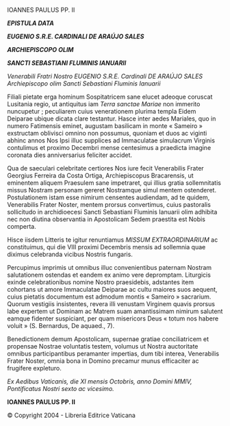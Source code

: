 IOANNES PAULUS PP. II

***EPISTULA DATA***

***EUGENIO S.R.E. CARDINALI DE ARAÚJO SALES***

***ARCHIEPISCOPO OLIM***

***SANCTI SEBASTIANI FLUMINIS IANUARII***

*Venerabili Fratri Nostro EUGENIO S.R.E. Cardinali DE ARAÚJO SALES Archiepiscopo olim Sancti Sebastiani Fluminis Ianuarii*

Filiali pietate erga hominum Sospitatricem sane elucet adeoque coruscat Lusitania regio, ut antiquitus iam *Terra sanctae Mariae* non immerito nuncupetur ; peculiarem cuius venerationem plurima templa Eidem Deiparae ubique dicata clare testantur. Hasce inter aedes Mariales, quo in numero Fatimensis eminet, augustam basilicam in monte « Sameiro » exstructam oblivisci omnino non possumus, quoniam et duos ac viginti abhinc annos Nos Ipsi illuc supplices ad Immaculatae simulacrum Virginis contulimus et proximo Decembri mense centesimus a praedicta imagine coronata dies anniversarius feliciter accidet.

Qua de saeculari celebritate certiores Nos iure fecit Venerabilis Frater Georgius Ferreira da Costa Ortiga, Archiepiscopus Bracarensis, ut eminentem aliquem Praesulem sane impetraret, qui illius gratia sollemnitatis missus Nostram personam gereret Nostramque simul mentem ostenderet. Postulationem istam esse nimirum censentes audiendam, ad te quidem, Venerabilis Frater Noster, mentem prorsus convertimus, cuius pastoralis sollicitudo in archidioecesi Sancti Sebastiani Fluminis Ianuarii olim adhibita nec non diutina observantia in Apostolicam Sedem praestita est Nobis comperta.

Hisce iisdem Litteris te igitur renuntiamus *MISSUM EXTRAORDINARIUM* ac constituimus, qui die VIII proximi Decembris mensis ad sollemnia quae diximus celebranda vicibus Nostris fungaris.

Percupimus imprimis ut omnibus illuc convenientibus paternam Nostram salutationem ostendas et eandem ex animo vere depromptam. Liturgicis exinde celebrationibus nomine Nostro praesidebis, adstantes item cohortans ut amore Immaculatae Deiparae ac cultu maiores suos aequent, cuius pietatis documentum est admodum montis « Sameiro » sacrarium. Quorum vestigiis insistentes, revera illi venustam Virginem quavis prorsus labe expertem ut Dominam ac Matrem suam amantissimam nimirum salutent eamque fidenter suspiciant, per quam misericors Deus « totum nos habere voluit » (S. Bernardus, De aquaed., 7).

Benedictionem demum Apostolicam, supernae gratiae conciliatricem et propensae Nostrae voluntatis testem, volumus ut Nostra auctoritate omnibus participantibus peramanter impertias, dum tibi interea, Venerabilis Frater Noster, omnia bona in Domino precamur munus efficaciter ac frugifere expleturo.

*Ex Aedibus Vaticanis, die XI mensis Octobris, anno Domini MMIV, Pontificatus Nostri sexto ac vicesimo.*

**IOANNES PAULUS PP. II**

© Copyright 2004 - Libreria Editrice Vaticana